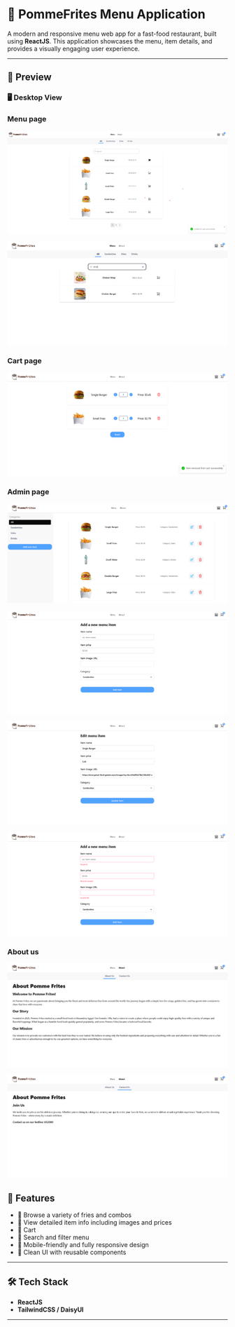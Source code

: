 # 🍟 PommeFrites Menu Application

A modern and responsive menu web app for a fast-food restaurant, built using **ReactJS**. This application showcases the menu, item details, and provides a visually engaging user experience.

---

## 📸 Preview
### 🖥️ Desktop View
### Menu page
![Desktop Screenshot](./src/assets/screenshots/menu-page.png)

![Desktop Screenshot](./src/assets/screenshots/menu-search.png)

### Cart page
![Desktop Screenshot](./src/assets/screenshots/cart-page.png)

### Admin page
![Desktop Screenshot](./src/assets/screenshots/admin-page.png)

![Desktop Screenshot](./src/assets/screenshots/admin-add-page.png)

![Desktop Screenshot](./src/assets/screenshots/admin-edit-page.png)

![Desktop Screenshot](./src/assets/screenshots/form-validation.png)

### About us
![Desktop Screenshot](./src/assets/screenshots/about-us-page.png)

![Desktop Screenshot](./src/assets/screenshots/contact-us-page.png)

## 🚀 Features

- 🍟 Browse a variety of fries and combos
- 🧾 View detailed item info including images and prices
- 💬 Cart 
- 🔎 Search and filter menu 
- 📱 Mobile-friendly and fully responsive design
- 🎨 Clean UI with reusable components

---

## 🛠️ Tech Stack

- **ReactJS**
- **TailwindCSS / DaisyUI**

---




